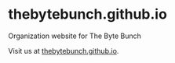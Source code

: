 # thebytebunch.github.io
Organization website for The Byte Bunch

Visit us at [thebytebunch.github.io](https://thebytebunch.github.io).
